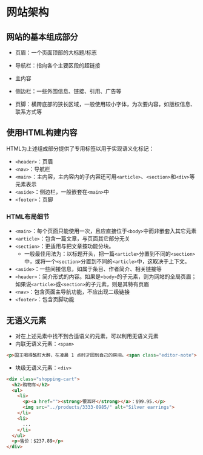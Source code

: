 # 网站架构

## 网站的基本组成部分

- 页眉：一个页面顶部的大标题/标志
- 导航栏：指向各个主要区段的超链接
- 主内容
- 侧边栏：一些外围信息、链接、引用、广告等

- 页脚：横跨底部的狭长区域，一般使用较小字体，为次要内容，如版权信息、联系方式等

## 使用HTML构建内容

HTML为上述组成部分提供了专用标签以用于实现语义化标记：

- `<header>`：页眉
- `<nav>`：导航栏
- `<main>`：主内容，主内容内的子内容还可用`<article>`、`<section>`和`<div>`等元素表示
- `<aside>`：侧边栏，一般嵌套在`<main>`中
- `<footer>`：页脚

### HTML布局细节

- `<main>`：每个页面只能使用一次，且应直接位于`<body>`中而非嵌套入其它元素
- `<article>`：包含一篇文章，与页面其它部分无关
- `<section>`：更适用与把文章按功能分块。
  - 一般最佳用法为：以标题开头，把一篇`<article>`分置到不同的`<section>`中，或将一个`<section>`分置到不同的`<article>`中，这取决于上下文。
- `<aside>`：一些间接信息，如属于条目、作者简介、相关链接等
- `<header>`：简介形式的内容。如果是`<body>`的子元素，则为网站的全局页眉；如果说`<article>`或`<section>`的子元素，则是其特有页眉
- `<nav>`：包含页面主导航功能，不应出现二级链接
- `<footer>`：包含页脚功能

## 无语义元素

- 对在上述元素中找不到合适语义的元素，可以利用无语义元素
- 内联无语义元素：`<span>`

```html
<p>国王喝得酩酊大醉，在凌晨 1 点时才回到自己的房间。<span class="editor-note">[编辑批注：此刻舞台灯光应变暗]</span>.</p>
```

- 块级无语义元素：`<div>`

```html
<div class="shopping-cart">
  <h2>购物车</h2>
  <ul>
    <li>
      <p><a href=""><strong>银耳环</strong></a>：$99.95.</p>
      <img src="../products/3333-0985/" alt="Silver earrings">
    </li>
    <li>
      ...
    </li>
  </ul>
  <p>售价：$237.89</p>
</div>
```

